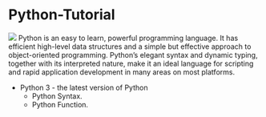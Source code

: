 # Python-Tutorial
<img src = "https://www.bytelion.com/wp-content/uploads/2015/12/python-banner.png">
Python is an easy to learn, powerful programming language. It has efficient high-level data structures and a simple but effective approach to object-oriented programming. Python’s elegant syntax and dynamic typing, together with its interpreted nature, make it an ideal language for scripting and rapid application development in many areas on most platforms.

* Python 3 - the latest version of Python
   * Python Syntax.
   * Python Function.
